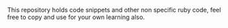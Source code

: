 This repository holds code snippets and other non specific ruby code, feel free to copy and use for your own learning also.
